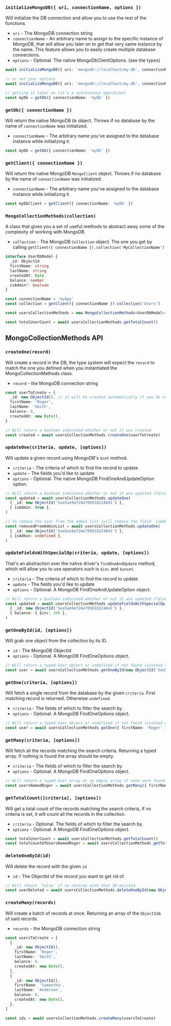 ### `initializeMongoDB({ uri, connectionName, options })`

Will initialize the DB connection and allow you to use the rest of the functions.

- `uri` - The MongoDB connection string
- `connectionName` - An arbitrary name to assign to the specific instance of MongoDB, that will allow you later on to get that very same instance by the name. This feature allows you to easily create multiple database connections.
- `options` - Optional. The native MongoDbClientOptions. (see the types)

```typescript
await initializeMongoDB({ uri: 'mongodb://localhost/my-db', connectionName: 'myDB' })

// or set your options
await initializeMongoDB({ uri: 'mongodb://localhost/my-db', connectionName: 'myDB', options: { useUnifiedTopology: false } })

// getting it later on (it's a synchronous operation)
const myDb = getDb({ connectionName: 'myDb' })
```

### `getDb({ connectionName })`

Will return the native MongoDB `Db` object. Throws if no database by the name of `connectionName` was initialized.

- `connectionName` - The arbitrary name you've assigned to the database instance while initializing it.

```typescript
const myDb = getDb({ connectionName: 'myDb' })
```

### `getClient({ connectionName })`

Will return the native MongoDB `MongoClient` object. Throws if no database by the name of `connectionName` was initialized.

- `connectionName` - The arbitrary name you've assigned to the database instance while initializing it.

```typescript
const myDbClient = getClient({ connectionName: 'myDb' })
```

### `MongoCollectionMethods(collection)`

A class that gives you a set of useful methods to abstract away some of the complexity of working with MongoDB.

- `collection` - The MongoDB `Collection` object. The one you get by calling `getClient({ connectionName }).collection('MyCollectionName')`

```typescript
interface UserDbModel {
  _id: ObjectId
  firstName: string
  lastName: string
  createdAt: Date
  balance: number
  isAdmin?: boolean
}

const connectionName = 'myApp'
const collection = getClient({ connectionName }).collection('Users')

const usersCollectionMethods = new MongoCollectionMethods<UserDbModel>(collection)

const totalUserCount = await usersCollectionMethods.getTotalCount()
```

## MongoCollectionMethods API

### `createOne(record)`

Will create a record in the DB, the type system will expect the `record` to match the one you defined when you instantiated the MongoCollectionMethods class.

- `record` - the MongoDB connection string

```typescript
const userToCreate = {
  _id: new ObjectId(), // it will be created automatically if you do not include it
  firstName: 'Roger',
  lastName: 'Smith',
  balance: 0,
  createdAt: new Date(),
}

// Will return a boolean indicated whether or not it was created
const created = await usersCollectionMethods.createOne(userToCreate)
```

### `updateOne(criteria, update, [options])`

Will update a given record using MongoDB's `$set` method.

- `criteria` - The criteria of which to find the record to update
- `update` - The fields you'd like to update
- `options` - Optional. The native MongoDB FindOneAndUpdateOption option.

```typescript
// Will return a boolean indicated whether or not it was updated (false if, for example, that user does not exist)
const updated = await usersCollectionMethods.updateOne(
  { _id: new ObjectId('5ea5ae9af24e795018224841') },
  { isAdmin: true },
)

// To remove the user from the admin list (will remove the field `isAdmin` from the object)
const removedFromAdminList = await usersCollectionMethods.updateOne(
  { _id: new ObjectId('5ea5ae9af24e795018224841') },
  { isAdmin: undefined },
)
```

### `updateFieldsWithSpecialOp(criteria, update, [options])`

That's an abstraction over the native driver's `findOneAndUpdate` method, which will allow you to use operators such is `$inc` and `$unset`.

- `criteria` - The criteria of which to find the record to update
- `update` - The fields you'd like to update
- `options` - Optional. A MongoDB FindOneAndUpdateOption object.

```typescript
// Will return a boolean indicated whether or not it was updated (false if, for example, that user does not exist)
const updated = await usersCollectionMethods.updateFieldsWithSpecialOp(
  { _id: new ObjectId('5ea5ae9af24e795018224841') },
  { balance: { $inc: 100 },
)
```

### `getOneById(id, [options])`

Will grab one object from the collection by its ID.

- `id` - The MongoDB ObjectId
- `options` - Optional. A MongoDB FindOneOptions object.

```typescript
// Will return a typed User object or undefined if not found (instead of the native driver's Null object)
const user = await usersCollectionMethods.getOneById(new ObjectId('5ea5ae9af24e795018224841'))
```

### `getOne(criteria, [options])`

Will fetch a single record from the database by the given `criteria`. First matching record is returned. Otherwise `undefined`.

- `criteria` - The fields of which to filter the search by.
- `options` - Optional. A MongoDB FindOneOptions object.

```typescript
// Will return a typed User object or undefined if not found (instead of the native driver's Null object)
const user = await usersCollectionMethods.getOne({ firstName: 'Roger' })
```

### `getMany(criteria, [options])`

Will fetch all the records matching the search criteria. Returning a typed array. If nothing is found the array should be empty.

- `criteria` - The fields of which to filter the search by.
- `options` - Optional. A MongoDB FindOneOptions object.

```typescript
// Will return a typed User array or an empty array if none were found
const usersNamedRoger = await usersCollectionMethods.getMany({ firstName: 'Roger' })
```

### `getTotalCount([criteria], [options])`

Will get a total count of the records matching the search criteria, if no criteria is set, it will count all the records in the collection.

- `criteria` - Optional. The fields of which to filter the search by.
- `options` - Optional. A MongoDB FindOneOptions object.

```typescript
const totalUserCount = await usersCollectionMethods.getTotalCount()
const totalCountOfUsersNamedRoger = await usersCollectionMethods.getTotalCount({ firstName: 'Roger' })
```

### `deleteOneById(id)`

Will delete the record with the given `id`

- `id` - The ObjectId of the record you want to get rid of.

```typescript
// Will return `false` if no records with that ID existed.
const userDeleted = await usersCollectionMethods.deleteOneById(new ObjectId('5ea5ae9af24e795018224841'))
```

### `createMany(records)`

Will create a batch of records at once. Returning an array of the `ObjectId`s of said records.

- `records` - the MongoDB connection string

```typescript
const usersToCreate = [
  {
    _id: new ObjectId(),
    firstName: 'Roger',
    lastName: 'Smith',
    balance: 0,
    createdAt: new Date(),
  },
  {
    _id: new ObjectId(),
    firstName: 'Samantha',
    lastName: 'Anderson',
    balance: 0,
    createdAt: new Date(),
  },
]

const ids = await usersCollectionMethods.createMany(usersToCreate)
```
